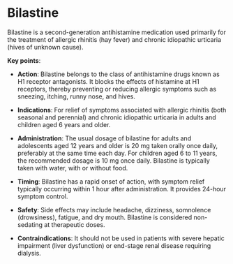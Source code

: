 # Bilastine

Bilastine is a second-generation antihistamine medication used primarily for the treatment of allergic rhinitis (hay fever) and chronic idiopathic urticaria (hives of unknown cause).

**Key points**:

* **Action**: Bilastine belongs to the class of antihistamine drugs known as H1 receptor antagonists. It blocks the effects of histamine at H1 receptors, thereby preventing or reducing allergic symptoms such as sneezing, itching, runny nose, and hives.

* **Indications**: For relief of symptoms associated with allergic rhinitis (both seasonal and perennial) and chronic idiopathic urticaria in adults and children aged 6 years and older.

* **Administration**: The usual dosage of bilastine for adults and adolescents aged 12 years and older is 20 mg taken orally once daily, preferably at the same time each day. For children aged 6 to 11 years, the recommended dosage is 10 mg once daily. Bilastine is typically taken with water, with or without food.

* **Timing**: Bilastine has a rapid onset of action, with symptom relief typically occurring within 1 hour after administration. It provides 24-hour symptom control.

* **Safety**: Side effects may include headache, dizziness, somnolence (drowsiness), fatigue, and dry mouth. Bilastine is considered non-sedating at therapeutic doses.

* **Contraindications**: It should not be used in patients with severe hepatic impairment (liver dysfunction) or end-stage renal disease requiring dialysis.
